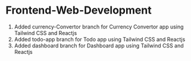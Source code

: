 # Frontend-Web-Development

1. Added currency-Convertor branch for Currency Convertor app using Tailwind CSS and Reactjs <br>
2. Added todo-app branch for Todo app using Tailwind CSS and Reactjs <br>
3. Added dashboard branch for Dashboard app using Tailwind CSS and Reactjs <br>
